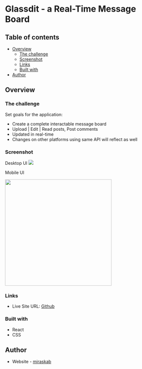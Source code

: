 # Glassdit - a Real-Time Message Board

## Table of contents

- [Overview](#overview)
  - [The challenge](#the-challenge)
  - [Screenshot](#screenshot)
  - [Links](#links)
  - [Built with](#built-with)
- [Author](#author)


## Overview

### The challenge

Set goals for the application:

- Create a complete interactable message board
- Upload | Edit | Read posts, Post comments
- Updated in real-time
- Changes on other platforms using same API will reflect as well

### Screenshot
Desktop UI
![](./screenshot1.jpg)

Mobile UI

<img src="./screenshot2.jpg" width="350">


### Links

- Live Site URL: [Github](https://glassdit.vercel.app)

### Built with

- React
- CSS


## Author

- Website - [miraskab](https://github.com/mkab2000)